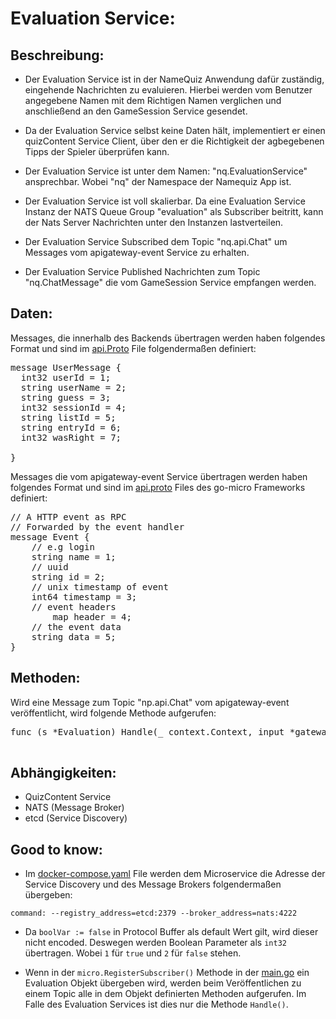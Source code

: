 # Evaluation Service:

## Beschreibung:

+ Der Evaluation Service ist in der NameQuiz Anwendung dafür zuständig, eingehende Nachrichten zu evaluieren. Hierbei werden vom Benutzer angegebene Namen mit dem Richtigen Namen verglichen und anschließend an den GameSession Service gesendet.

+ Da der Evaluation Service selbst keine Daten hält, implementiert er einen quizContent Service Client, über den er die Richtigkeit der agbegebenen Tipps der Spieler überprüfen kann.

+ Der Evaluation Service ist unter dem Namen: "nq.EvaluationService" ansprechbar. Wobei "nq" der Namespace der Namequiz App ist.

+ Der Evaluation Service ist voll skalierbar. Da eine Evaluation Service Instanz der NATS Queue Group "evaluation" als Subscriber beitritt, kann der Nats Server Nachrichten unter den Instanzen lastverteilen.

+ Der Evaluation Service Subscribed dem Topic "nq.api.Chat" um Messages vom apigateway-event Service zu erhalten.

+ Der Evaluation Service Published Nachrichten zum Topic "nq.ChatMessage" die vom GameSession Service empfangen werden.

## Daten:
Messages, die innerhalb des Backends übertragen werden haben folgendes Format und sind im [api.Proto](../api/api.proto) File folgendermaßen definiert:
<pre>
message UserMessage {
  int32 userId = 1;
  string userName = 2;
  string guess = 3;
  int32 sessionId = 4;
  string listId = 5;
  string entryId = 6;
  int32 wasRight = 7;

}
</pre>

Messages die vom apigateway-event Service übertragen werden haben folgendes Format und sind im [api.proto](https://github.com/micro/go-micro/blob/master/api/proto/api.proto) Files des go-micro Frameworks definiert:

<pre>
// A HTTP event as RPC
// Forwarded by the event handler
message Event {
	// e.g login
	string name = 1;
	// uuid
	string id = 2;
	// unix timestamp of event
	int64 timestamp = 3;
	// event headers
        map<string, Pair> header = 4;
	// the event data
	string data = 5;
}
</pre>

## Methoden:
Wird eine Message zum Topic "np.api.Chat" vom apigateway-event veröffentlicht, wird folgende Methode aufgerufen:

<pre>
func (s *Evaluation) Handle(_ context.Context, input *gatewayProto.Event) error {...}
 </pre>

## Abhängigkeiten:
- QuizContent Service
- NATS (Message Broker)
- etcd (Service Discovery)

## Good to know:

+ Im [docker-compose.yaml](../docker-compose.yaml) File werden dem Microservice die Adresse der Service Discovery und des Message Brokers folgendermaßen übergeben:

 `command: --registry_address=etcd:2379 --broker_address=nats:4222`

+ Da `boolVar := false` in Protocol Buffer als default Wert gilt, wird dieser nicht encoded. Deswegen werden Boolean Parameter als `int32` übertragen. Wobei `1` für `true` und `2` für `false` stehen.

+ Wenn in der `micro.RegisterSubscriber()` Methode in der [main.go](service/main.go) ein Evaluation Objekt übergeben wird, werden beim Veröffentlichen zu einem Topic alle in dem Objekt definierten Methoden aufgerufen.
Im Falle des Evaluation Services ist dies nur die Methode `Handle()`.


